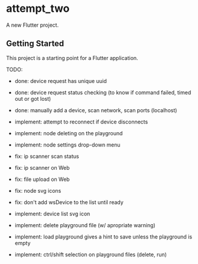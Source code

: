 # attempt_two

A new Flutter project.

## Getting Started

This project is a starting point for a Flutter application.

TODO:
- done: device request has unique uuid
- done: device request status checking (to know if command failed, timed out or got lost)
- done: manually add a device, scan network, scan ports (localhost)
- implement: attempt to reconnect if device disconnects
- implement: node deleting on the playground
- implement: node settings drop-down menu

- fix: ip scanner scan status
- fix: ip scanner on Web
- fix: file upload on Web
- fix: node svg icons
- fix: don't add wsDevice to the list until ready

- implement: device list svg icon
- implement: delete playground file (w/ apropriate warning)
- implement: load playground gives a hint to save unless the playground is empty
- implement: ctrl/shift selection on playground files (delete, run)